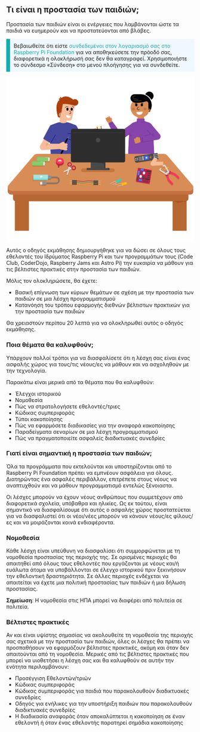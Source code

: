 ## Τι είναι η προστασία των παιδιών;

Προστασία των παιδιών είναι οι ενέργειες που λαμβάνονται ώστε τα παιδιά να ευημερούν και να προστατεύονται από βλάβες.

<p style="border-left: solid; border-width:10px; border-color: #0faeb0; background-color: aliceblue; padding: 10px;">
Βεβαιωθείτε ότι είστε <span style="color: #0faeb0">συνδεδεμένοι στον λογαριασμό σας στο Raspberry Pi Foundation</span> για να αποθηκεύσετε την πρόοδό σας, διαφορετικά η ολοκλήρωσή σας δεν θα καταγραφεί. Χρησιμοποιήστε το σύνδεσμο «Σύνδεση» στο μενού πλοήγησης για να συνδεθείτε.
</p>

![Three young people.](images/Code_Club_Image1_808x704.png)

Αυτός ο οδηγός εκμάθησης δημιουργήθηκε για να δώσει σε όλους τους εθελοντές του Ιδρύματος Raspberry Pi και των προγραμμάτων τους (Code Club, CoderDojo, Raspberry Jams και Astro Pi) την ευκαιρία να μάθουν για τις βέλτιστες πρακτικές στην προστασία των παιδιών.

Μόλις τον ολοκληρώσετε, θα έχετε:

* Βασική επίγνωση των κύριων θεμάτων σε σχέση με την προστασία των παιδιών σε μια λέσχη προγραμματισμού
* Κατανόηση του τρόπου εφαρμογής διεθνών βέλτιστων πρακτικών για την προστασία των παιδιών

Θα χρειαστούν περίπου 20 λεπτά για να ολοκληρωθεί αυτός ο οδηγός εκμάθησης.

### Ποια θέματα θα καλυφθούν;

Υπάρχουν πολλοί τρόποι για να διασφαλίσετε ότι η λέσχη σας είναι ένας ασφαλής χώρος για τους/τις νέους/ες να μάθουν και να ασχοληθούν με την τεχνολογία.

Παρακάτω είναι μερικά από τα θέματα που θα καλυφθούν:

* Έλεγχοι ιστορικού
* Νομοθεσία
* Πώς να στρατολογήσετε εθελοντές/τριες
* Κώδικας συμπεριφοράς
* Τύποι κακοποίησης
* Πώς να εφαρμόσετε διαδικασίες για την αναφορά κακοποίησης
* Παραδείγματα σεναρίων σε μια λέσχη προγραμματισμού
* Πώς να πραγματοποιείτε ασφαλείς διαδικτυακές συνεδρίες

### Γιατί είναι σημαντική η προστασία των παιδιών;

Όλα τα προγράμματα που εκτελούνται και υποστηρίζονται από το Raspberry Pi Foundation πρέπει να εμπνέουν ασφάλεια για όλους. Διατηρώντας ένα ασφαλές περιβάλλον, επιτρέπετε στους νέους να αναπτυχθούν και να μάθουν προγραμματισμό εντελώς ξένοιαστα.

Οι λέσχες μπορούν να έχουν νέους ανθρώπους που συμμετέχουν από διαφορετικά σχολεία, υπόβαθρα και ηλικίες. Ως εκ τούτου, είναι σημαντικό να διασφαλίσουμε ότι αυτός ο ασφαλής χώρος προστατεύεται για να διασφαλιστεί ότι οι νέοι/νέες μπορούν να κάνουν νέους/ες φίλους/ες και να μοιράζονται κοινά ενδιαφέροντα.

### Νομοθεσία

Κάθε λέσχη είναι υπεύθυνη να διασφαλίσει ότι συμμορφώνεται με τη νομοθεσία προστασίας της περιοχής της. Σε ορισμένες περιοχές θα απαιτηθεί από όλους τους εθελοντές που εργάζονται με νέους και/ή ευάλωτα άτομα να υποβάλλονται σε έλεγχο ιστορικού πριν ξεκινήσουν την εθελοντική δραστηριότητα. Σε άλλες περιοχές ενδέχεται να απαιτείται να έχετε μια πολιτική προστασίας των παιδιών ή μια δήλωση προστασίας.

**Σημείωση**: Η νομοθεσία στις ΗΠΑ μπορεί να διαφέρει από πολιτεία σε πολιτεία.

### Βέλτιστες πρακτικές

Αν και είναι υψίστης σημασίας να ακολουθείτε τη νομοθεσία της περιοχής σας σχετικά με την προστασία των παιδιών, όλες οι λέσχες θα πρέπει να προσπαθήσουν να εφαρμόζουν βέλτιστες πρακτικές, ακόμη και όταν δεν απαιτούνται από τη νομοθεσία. Μερικές από τις βέλτιστες πρακτικές που μπορεί να υιοθετήσει η λέσχη σας και θα καλυφθούν σε αυτήν την ενότητα περιλαμβάνουν:

* Προσέγγιση Εθελοντών/τριών
* Κώδικας συμπεριφοράς
* Κώδικας συμπεριφοράς για παιδιά που παρακολουθούν διαδικτυακές συνεδρίες
* Οδηγός για ενήλικες για την υποστήριξη παιδιών που παρακολουθούν διαδικτυακές συνεδρίες
* Η διαδικασία αναφοράς όταν αποκαλύπτεται η κακοποίηση σε έναν εθελοντή ή όταν ένας εθελοντής παρατηρεί σημάδια κακοποίησης
